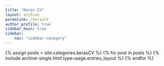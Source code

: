 ```yaml
---
title: "Keras CV"
layout: archive
permalink: /kerasCV
author_profile: true
sidebar_main: true
sidebar:
    nav: "sidebar-category"
---
```



{% assign posts = site.categories.kerasCV %}
{% for post in posts %} {% include archive-single.html type=page.entries_layout %} {% endfor %}
